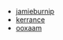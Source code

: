 * [jamieburnip](https://github.com/jamieburnip)
* [kerrance](https://github.com/kerrance)
* [ooxaam](https://github.com/ooxaam)
